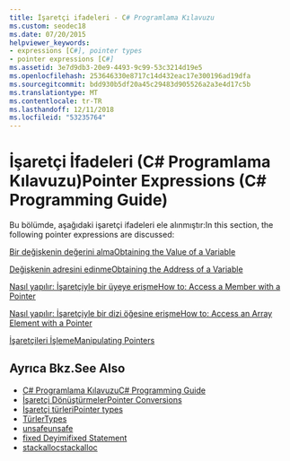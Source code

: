 ```yaml
---
title: İşaretçi ifadeleri - C# Programlama Kılavuzu
ms.custom: seodec18
ms.date: 07/20/2015
helpviewer_keywords:
- expressions [C#], pointer types
- pointer expressions [C#]
ms.assetid: 3e7d9db3-20e9-4493-9c99-53c3214d19e5
ms.openlocfilehash: 253646330e8717c14d432eac17e300196ad19dfa
ms.sourcegitcommit: bdd930b5df20a45c29483d905526a2a3e4d17c5b
ms.translationtype: MT
ms.contentlocale: tr-TR
ms.lasthandoff: 12/11/2018
ms.locfileid: "53235764"
---
```

# <a name="pointer-expressions-c-programming-guide"></a><span data-ttu-id="d9f44-102">İşaretçi İfadeleri (C# Programlama Kılavuzu)</span><span class="sxs-lookup"><span data-stu-id="d9f44-102">Pointer Expressions (C# Programming Guide)</span></span>
<span data-ttu-id="d9f44-103">Bu bölümde, aşağıdaki işaretçi ifadeleri ele alınmıştır:</span><span class="sxs-lookup"><span data-stu-id="d9f44-103">In this section, the following pointer expressions are discussed:</span></span>  
  
 [<span data-ttu-id="d9f44-104">Bir değişkenin değerini alma</span><span class="sxs-lookup"><span data-stu-id="d9f44-104">Obtaining the Value of a Variable</span></span>](../../../csharp/programming-guide/unsafe-code-pointers/how-to-obtain-the-value-of-a-pointer-variable.md)  
  
 [<span data-ttu-id="d9f44-105">Değişkenin adresini edinme</span><span class="sxs-lookup"><span data-stu-id="d9f44-105">Obtaining the Address of a Variable</span></span>](../../../csharp/programming-guide/unsafe-code-pointers/how-to-obtain-the-address-of-a-variable.md)  
  
 [<span data-ttu-id="d9f44-106">Nasıl yapılır: İşaretçiyle bir üyeye erişme</span><span class="sxs-lookup"><span data-stu-id="d9f44-106">How to: Access a Member with a Pointer</span></span>](../../../csharp/programming-guide/unsafe-code-pointers/how-to-access-a-member-with-a-pointer.md)  
  
 [<span data-ttu-id="d9f44-107">Nasıl yapılır: İşaretçiyle bir dizi öğesine erişme</span><span class="sxs-lookup"><span data-stu-id="d9f44-107">How to: Access an Array Element with a Pointer</span></span>](../../../csharp/programming-guide/unsafe-code-pointers/how-to-access-an-array-element-with-a-pointer.md)  
  
 [<span data-ttu-id="d9f44-108">İşaretçileri İşleme</span><span class="sxs-lookup"><span data-stu-id="d9f44-108">Manipulating Pointers</span></span>](../../../csharp/programming-guide/unsafe-code-pointers/manipulating-pointers.md)  
  
## <a name="see-also"></a><span data-ttu-id="d9f44-109">Ayrıca Bkz.</span><span class="sxs-lookup"><span data-stu-id="d9f44-109">See Also</span></span>

- [<span data-ttu-id="d9f44-110">C# Programlama Kılavuzu</span><span class="sxs-lookup"><span data-stu-id="d9f44-110">C# Programming Guide</span></span>](../../../csharp/programming-guide/index.md)  
- [<span data-ttu-id="d9f44-111">İşaretçi Dönüştürmeler</span><span class="sxs-lookup"><span data-stu-id="d9f44-111">Pointer Conversions</span></span>](../../../csharp/programming-guide/unsafe-code-pointers/pointer-conversions.md)  
- [<span data-ttu-id="d9f44-112">İşaretçi türleri</span><span class="sxs-lookup"><span data-stu-id="d9f44-112">Pointer types</span></span>](../../../csharp/programming-guide/unsafe-code-pointers/pointer-types.md)  
- [<span data-ttu-id="d9f44-113">Türler</span><span class="sxs-lookup"><span data-stu-id="d9f44-113">Types</span></span>](../../../csharp/language-reference/keywords/types.md)  
- [<span data-ttu-id="d9f44-114">unsafe</span><span class="sxs-lookup"><span data-stu-id="d9f44-114">unsafe</span></span>](../../../csharp/language-reference/keywords/unsafe.md)  
- [<span data-ttu-id="d9f44-115">fixed Deyimi</span><span class="sxs-lookup"><span data-stu-id="d9f44-115">fixed Statement</span></span>](../../../csharp/language-reference/keywords/fixed-statement.md)  
- [<span data-ttu-id="d9f44-116">stackalloc</span><span class="sxs-lookup"><span data-stu-id="d9f44-116">stackalloc</span></span>](../../../csharp/language-reference/keywords/stackalloc.md)
